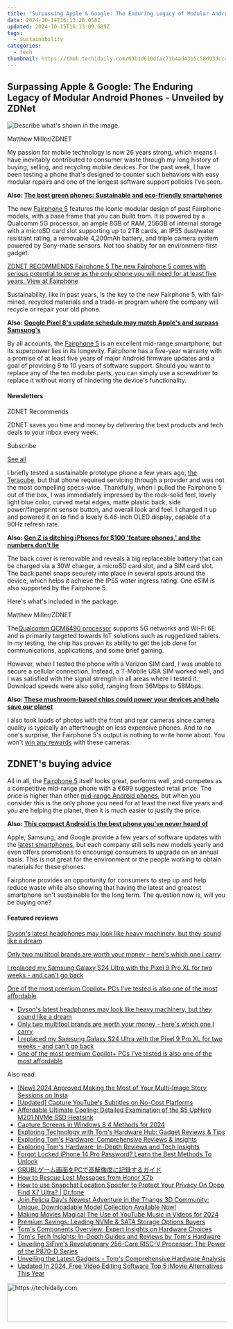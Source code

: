 ```yaml
---
title: "Surpassing Apple & Google: The Enduring Legacy of Modular Android Phones - Unveiled by ZDNet"
date: 2024-10-14T16:13:26.058Z
updated: 2024-10-15T16:13:09.689Z
tags:
  - sustainability
categories:
  - tech
thumbnail: https://thmb.techidaily.com/69b1d610dfac71b4ad43b5c58d93dcc4f9582f39ed2f8ffdd69954aaaa5a12ae.jpg
---
```


## Surpassing Apple & Google: The Enduring Legacy of Modular Android Phones - Unveiled by ZDNet

![Describe what's shown in the image.](https://www.zdnet.com/a/img/resize/ae086340466ae732707cd45f41a7e9e7b109141e/2023/08/30/1bbe1fb3-da05-4b58-8f8a-0eaa8c4a9124/fairphone-5-2.jpg?auto=webp&width=1280)

Matthew Miller/ZDNET

My passion for mobile technology is now 26 years strong, which means I have inevitably contributed to consumer waste through my long history of buying, selling, and recycling mobile devices. For the past week, I have been testing a phone that's designed to counter such behaviors with easy modular repairs and one of the longest software support policies I've seen.

**Also: [The best green phones: Sustainable and eco-friendly smartphones](https://www.zdnet.com/home-and-office/sustainability/best-green-phone/)**

The new [Fairphone 5](https://www.fairphone.com/en/) features the iconic modular design of past Fairphone models, with a base frame that you can build from. It is powered by a Qualcomm 5G processor, an ample 8GB of RAM, 256GB of internal storage with a microSD card slot supporting up to 2TB cards, an IP55 dust/water resistant rating, a removable 4,200mAh battery, and triple camera system powered by Sony-made sensors. Not too shabby for an environment-first gadget.

[ZDNET RECOMMENDS Fairphone 5 The new Fairphone 5 comes with serious potential to serve as the only phone you will need for at least five years. View at Fairphone](https://www.fairphone.com/en/)

Sustainability, like in past years, is the key to the new Fairphone 5, with fair-mined, recycled materials and a trade-in program where the company will recycle or repair your old phone.

**Also: [Google Pixel 8's update schedule may match Apple's and surpass Samsung's](https://www.zdnet.com/article/google-pixel-8-update-schedule-will-surpass-samsung-and-maybe-even-match-apple/)**

By all accounts, the [Fairphone 5](https://www.fairphone.com/en/) is an excellent mid-range smartphone, but its superpower lies in its longevity. Fairphone has a five-year warranty with a promise of at least five years of major Android firmware updates and a goal of providing 8 to 10 years of software support. Should you want to replace any of the ten modular parts, you can simply use a screwdriver to replace it without worry of hindering the device's functionality.

#### Newsletters

ZDNET Recommends

ZDNET saves you time and money by delivering the best products and tech deals to your inbox every week.

 Subscribe

[See all](https://www.zdnet.com/newsletters/)

I briefly tested a sustainable prototype phone a few years ago, [the Teracube](https://www.zdnet.com/article/teracube-hands-on-affordable-mid-range-android-phone-with-unique-4-year-warranty-service/), but that phone required servicing through a provider and was not the most compelling specs-wise. Thankfully, when I pulled the Fairphone 5 out of the box, I was immediately impressed by the rock-solid feel, lovely light blue color, curved metal edges, matte plastic back, side power/fingerprint sensor button, and overall look and feel. I charged it up and powered it on to find a lovely 6.46-inch OLED display, capable of a 90Hz refresh rate.

**Also: [Gen Z is ditching iPhones for $100 'feature phones,' and the numbers don't lie](https://www.zdnet.com/article/gen-z-are-ditching-iphones-for-100-feature-phones-and-the-numbers-dont-lie/)**

The back cover is removable and reveals a big replaceable battery that can be charged via a 30W charger, a microSD card slot, and a SIM card slot. The back panel snaps securely into place in several spots around the device, which helps it achieve the IP55 water ingress rating. One eSIM is also supported by the Fairphone 5.

Here's what's included in the package.

Matthew Miller/ZDNET

The[Qualcomm QCM6490 processor](https://www.qualcomm.com/products/internet-of-things/industrial/building-enterprise/qcm6490) supports 5G networks and Wi-Fi 6E and is primarily targeted towards IoT solutions such as ruggedized tablets. In my testing, the chip has proven its ability to get the job done for communications, applications, and some brief gaming. 

However, when I tested the phone with a Verizon SIM card, I was unable to secure a cellular connection. Instead, a T-Mobile USA SIM worked well, and I was satisfied with the signal strength in all areas where I tested it. Download speeds were also solid, ranging from 36Mbps to 58Mbps.

**Also: [These mushroom-based chips could power your devices and help save our planet](https://www.zdnet.com/home-and-office/sustainability/these-mushroom-based-chips-could-power-your-devices-and-help-save-our-planet/)**

I also took loads of photos with the front and rear cameras since camera quality is typically an afterthought on less expensive phones. And to no one's surprise, the Fairphone 5's output is nothing to write home about. You won't [win any rewards](https://www.zdnet.com/article/this-years-iphone-photography-awards-prove-how-capable-your-older-iphone-still-is/) with these cameras.

## ZDNET's buying advice

All in all, the [Fairphone 5](https://www.fairphone.com/en/) itself looks great, performs well, and competes as a competitive mid-range phone with a €699 suggested retail price. The price is higher than other [mid-range Android phones](https://www.zdnet.com/article/best-cheap-5g-phone/), but when you consider this is the only phone you need for at least the next five years and you are helping the planet, then it is much easier to justify the price. 

**Also: [This compact Android is the best phone you've never heard of](https://www.zdnet.com/article/this-compact-android-is-the-best-phone-youve-never-heard-of/)**

Apple, Samsung, and Google provide a few years of software updates with the [latest smartphones](https://www.zdnet.com/article/best-phone/), but each company still sells new models yearly and even offers promotions to encourage consumers to upgrade on an annual basis. This is not great for the environment or the people working to obtain materials for these phones.

Fairphone provides an opportunity for consumers to step up and help reduce waste while also showing that having the latest and greatest smartphone isn't sustainable for the long term. The question now is, will you be buying one?

#### Featured reviews

[Dyson's latest headphones may look like heavy machinery, but they sound like a dream](https://www.zdnet.com/article/dysons-latest-headphones-may-look-like-a-piece-of-heavy-machinery-but-sound-like-a-dream/ "Dyson's latest headphones may look like heavy machinery, but they sound like a dream")

[Only two multitool brands are worth your money - here's which one I carry](https://www.zdnet.com/article/only-two-multitool-brands-are-worth-your-money-heres-which-one-i-carry/ "Only two multitool brands are worth your money - here's which one I carry")

[I replaced my Samsung Galaxy S24 Ultra with the Pixel 9 Pro XL for two weeks - and can't go back](https://www.zdnet.com/article/i-replaced-my-samsung-galaxy-s24-ultra-with-the-pixel-9-pro-xl-for-two-weeks-and-cant-go-back/ "I replaced my Samsung Galaxy S24 Ultra with the Pixel 9 Pro XL for two weeks - and can't go back")

[One of the most premium Copilot+ PCs I've tested is also one of the most affordable](https://www.zdnet.com/article/one-of-the-most-premium-copilot-pcs-ive-tested-is-also-one-of-the-most-affordable/ "One of the most premium Copilot+ PCs I've tested is also one of the most affordable")

* [Dyson's latest headphones may look like heavy machinery, but they sound like a dream](https://www.zdnet.com/article/dysons-latest-headphones-may-look-like-a-piece-of-heavy-machinery-but-sound-like-a-dream/ "Dyson's latest headphones may look like heavy machinery, but they sound like a dream")
* [Only two multitool brands are worth your money - here's which one I carry](https://www.zdnet.com/article/only-two-multitool-brands-are-worth-your-money-heres-which-one-i-carry/ "Only two multitool brands are worth your money - here's which one I carry")
* [I replaced my Samsung Galaxy S24 Ultra with the Pixel 9 Pro XL for two weeks - and can't go back](https://www.zdnet.com/article/i-replaced-my-samsung-galaxy-s24-ultra-with-the-pixel-9-pro-xl-for-two-weeks-and-cant-go-back/ "I replaced my Samsung Galaxy S24 Ultra with the Pixel 9 Pro XL for two weeks - and can't go back")
* [One of the most premium Copilot+ PCs I've tested is also one of the most affordable](https://www.zdnet.com/article/one-of-the-most-premium-copilot-pcs-ive-tested-is-also-one-of-the-most-affordable/ "One of the most premium Copilot+ PCs I've tested is also one of the most affordable")

<ins class="adsbygoogle"
     style="display:block"
     data-ad-format="autorelaxed"
     data-ad-client="ca-pub-7571918770474297"
     data-ad-slot="1223367746"></ins>

<ins class="adsbygoogle"
     style="display:block"
     data-ad-client="ca-pub-7571918770474297"
     data-ad-slot="8358498916"
     data-ad-format="auto"
     data-full-width-responsive="true"></ins>

<span class="atpl-alsoreadstyle">Also read:</span>
<div><ul>
<li><a href="https://instagram-video-recordings.techidaily.com/new-2024-approved-making-the-most-of-your-multi-image-story-sessions-on-insta/"><u>[New] 2024 Approved Making the Most of Your Multi-Image Story Sessions on Insta</u></a></li>
<li><a href="https://youtube-clips.techidaily.com/updated-capture-youtubes-subtitles-on-no-cost-platforms/"><u>[Updated] Capture YouTube's Subtitles on No-Cost Platforms</u></a></li>
<li><a href="https://hardware-reviews.techidaily.com/affordable-ultimate-cooling-detailed-examination-of-the-5-uphere-m201-nvme-ssd-heatsink/"><u>Affordable Ultimate Cooling: Detailed Examination of the $5 UpHere M201 NVMe SSD Heatsink</u></a></li>
<li><a href="https://desktop-recording.techidaily.com/capture-screens-in-windows-8-4-methods-for-2024/"><u>Capture Screens in Windows 8 4 Methods for 2024</u></a></li>
<li><a href="https://hardware-reviews.techidaily.com/exploring-technology-with-toms-hardware-hub-gadget-reviews-and-tips/"><u>Exploring Technology with Tom's Hardware Hub: Gadget Reviews & Tips</u></a></li>
<li><a href="https://hardware-reviews.techidaily.com/exploring-toms-hardware-comprehensive-reviews-and-insights/"><u>Exploring Tom's Hardware: Comprehensive Reviews & Insights</u></a></li>
<li><a href="https://hardware-reviews.techidaily.com/exploring-toms-hardware-in-depth-reviews-and-tech-insights/"><u>Exploring Tom's Hardware: In-Depth Reviews and Tech Insights</u></a></li>
<li><a href="https://ios-unlock.techidaily.com/forgot-locked-iphone-14-pro-password-learn-the-best-methods-to-unlock-by-drfone-ios/"><u>Forgot Locked iPhone 14 Pro Password? Learn the Best Methods To Unlock</u></a></li>
<li><a href="https://solve-info.techidaily.com/grublpc/"><u>GRUBLゲーム画面をPCで高解像度に記録するガイド</u></a></li>
<li><a href="https://blog-min.techidaily.com/how-to-rescue-lost-messages-from-honor-x7b-by-fonelab-android-recover-messages/"><u>How to Rescue Lost Messages from Honor X7b</u></a></li>
<li><a href="https://change-location.techidaily.com/how-to-use-snapchat-location-spoofer-to-protect-your-privacy-on-oppo-find-x7-ultra-drfone-by-drfone-virtual-android/"><u>How to use Snapchat Location Spoofer to Protect Your Privacy On Oppo Find X7 Ultra? | Dr.fone</u></a></li>
<li><a href="https://hardware-tips.techidaily.com/1723125180939-join-felicia-days-newest-adventure-in-the-thangs-3d-community-unique-downloadable-model-collection-available-now/"><u>Join Felicia Day's Newest Adventure in the Thangs 3D Community: Unique, Downloadable Model Collection Available Now!</u></a></li>
<li><a href="https://extra-support.techidaily.com/making-movies-magical-the-use-of-youtube-music-in-videos-for-2024/"><u>Making Movies Magical The Use of YouTube Music in Videos for 2024</u></a></li>
<li><a href="https://hardware-reviews.techidaily.com/premium-savings-leading-nvme-and-sata-storage-options-buyers/"><u>Premium Savings: Leading NVMe & SATA Storage Options Buyers</u></a></li>
<li><a href="https://hardware-reviews.techidaily.com/toms-components-overview-expert-insights-on-hardware-choices/"><u>Tom's Components Overview: Expert Insights on Hardware Choices</u></a></li>
<li><a href="https://hardware-reviews.techidaily.com/toms-tech-insights-in-depth-guides-and-reviews-by-toms-hardware/"><u>Tom's Tech Insights: In-Depth Guides and Reviews by Tom's Hardware</u></a></li>
<li><a href="https://hardware-reviews.techidaily.com/unveiling-sifives-revolutionary-256-core-risc-v-processor-the-power-of-the-p870-d-series/"><u>Unveiling SiFive's Revolutionary 256-Core RISC-V Processor: The Power of the P870-D Series</u></a></li>
<li><a href="https://hardware-reviews.techidaily.com/unveiling-the-latest-gadgets-toms-comprehensive-hardware-analysis/"><u>Unveiling the Latest Gadgets - Tom's Comprehensive Hardware Analysis</u></a></li>
<li><a href="https://smart-video-creator.techidaily.com/updated-in-2024-free-video-editing-software-top-5-imovie-alternatives-this-year/"><u>Updated In 2024, Free Video Editing Software Top 5 iMovie Alternatives This Year</u></a></li>
</ul></div>

<!-- affiliate ads begin -->
<a href="https://bluettiit.sjv.io/c/5597632/2148129/17093" target="_top" id="2148129">
  <img src="//a.impactradius-go.com/display-ad/17093-2148129" border="0" alt="https://techidaily.com" width="728" height="90"/>
</a>
<img height="0" width="0" src="https://bluettiit.sjv.io/i/5597632/2148129/17093" style="position:absolute;visibility:hidden;" border="0" />
<!-- affiliate ads end -->

